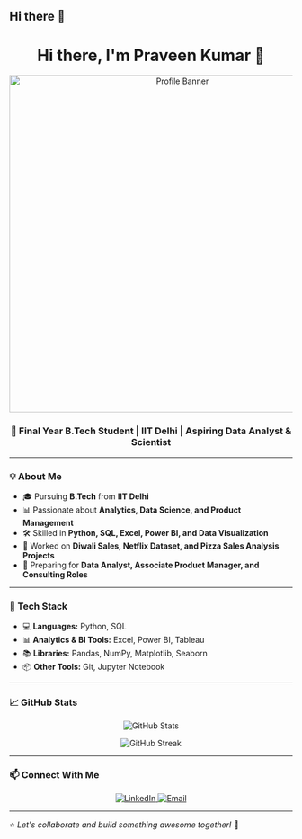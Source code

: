 ## Hi there 👋

<h1 align="center">Hi there, I'm Praveen Kumar 👋</h1>

<p align="center">
  <img src="YOUR_IMAGE_URL" alt="Profile Banner" width="600px">
</p>

<h3 align="center">🚀 Final Year B.Tech Student | IIT Delhi | Aspiring Data Analyst & Scientist</h3>

---

### 💡 About Me
- 🎓 Pursuing **B.Tech** from **IIT Delhi**  
- 📊 Passionate about **Analytics, Data Science, and Product Management**  
- 🛠 Skilled in **Python, SQL, Excel, Power BI, and Data Visualization**  
- 💼 Worked on **Diwali Sales, Netflix Dataset, and Pizza Sales Analysis Projects**  
- 🎯 Preparing for **Data Analyst, Associate Product Manager, and Consulting Roles**  

---

### 🔧 Tech Stack
- 💻 **Languages:** Python, SQL  
- 📊 **Analytics & BI Tools:** Excel, Power BI, Tableau  
- 📚 **Libraries:** Pandas, NumPy, Matplotlib, Seaborn  
- 📦 **Other Tools:** Git, Jupyter Notebook  

---

### 📈 GitHub Stats
<p align="center">
  <img src="https://github-readme-stats.vercel.app/api?username=PraveenKumar&show_icons=true&theme=radical" alt="GitHub Stats">
</p>

<p align="center">
  <img src="https://github-readme-streak-stats.herokuapp.com/?user=PraveenKumar&theme=radical" alt="GitHub Streak">
</p>

---

### 📫 Connect With Me
<p align="center">
  <a href="https://www.linkedin.com/in/YOUR_LINKEDIN/" target="_blank">
    <img src="https://img.shields.io/badge/LinkedIn-Profile-blue?style=for-the-badge&logo=linkedin" alt="LinkedIn">
  </a>
  <a href="mailto:your.email@example.com">
    <img src="https://img.shields.io/badge/Email-Contact-red?style=for-the-badge&logo=gmail" alt="Email">
  </a>
</p>

---

⭐️ *Let's collaborate and build something awesome together!* 🚀  

